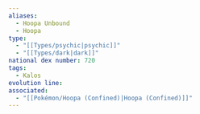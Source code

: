 ```yaml
---
aliases:
  - Hoopa Unbound
  - Hoopa
type:
  - "[[Types/psychic|psychic]]"
  - "[[Types/dark|dark]]"
national dex number: 720
tags:
  - Kalos
evolution line: 
associated:
  - "[[Pokémon/Hoopa (Confined)|Hoopa (Confined)]]"
---
```

